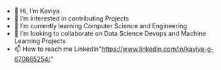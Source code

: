 - 👋 Hi, I’m Kaviya
- 👀 I’m interested in contributing Projects  
- 🌱 I’m currently learning Computer Science and Engineering 
- 💞️ I’m looking to collaborate on Data Science Devops and Machine Learning Projects
- 📫 How to reach me LinkedIn"https://www.linkedin.com/in/kaviya-g-670685254/"


<!---
Kaviya12223/Kaviya12223 is a ✨ special ✨ repository because its `README.md` (this file) appears on your GitHub profile.
You can click the Preview link to take a look at your changes.
--->
